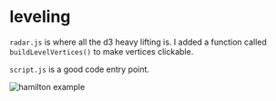 # leveling

`radar.js` is where all the d3 heavy lifting is. I added a function called `buildLevelVertices()` to make vertices clickable.

`script.js` is a good code entry point. 

![hamilton example](http://i.imgur.com/qHBsFGW.png)
